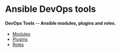 # Ansible DevOps tools

#### DevOps Tools -- Ansible modules, plugins and roles.

- [Modules](https://github.com/pjodouin/ansible-repo/library)
- [Plugins](https://github.com/pjodouin/ansible-repo/plugins)
- [Roles](https://github.com/pjodouin/ansible-repo/roles)